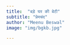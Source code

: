 ```yaml
---
title:  "बड़े घर की बेटी"
subtitle: "प्रेमचंद"
author: "Meenu Beswal"
image: "img/bgkb.jpg"

---
```



